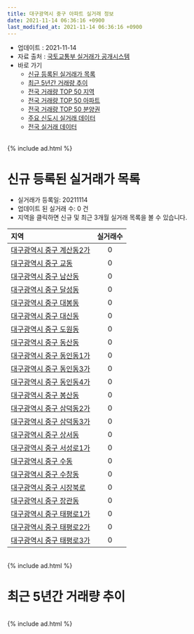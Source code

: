 ```yaml
---
title: 대구광역시 중구 아파트 실거래 정보
date: 2021-11-14 06:36:16 +0900
last_modified_at: 2021-11-14 06:36:16 +0900
---
```


* 업데이트 : 2021-11-14
* 자료 출처 : [국토교통부 실거래가 공개시스템](http://rt.molit.go.kr)
* 바로 가기
    * [신규 등록된 실거래가 목록](#신규-등록된-실거래가-목록)
    * [최근 5년간 거래량 추이](#최근-5년간-거래량-추이)
    * [전국 거래량 TOP 50 지역](https://inasie.github.io/apt-trade-info/최근-3개월-전국에서-가장-거래가-많이-발생한-지역)
    * [전국 거래량 TOP 50 아파트](https://inasie.github.io/apt-trade-info/최근-3개월-전국에서-가장-거래가-많이-발생한-아파트)
    * [전국 거래량 TOP 50 분양권](https://inasie.github.io/apt-trade-info/최근-3개월-전국에서-가장-거래가-많이-발생한-분양권)
    * [주요 신도시 실거래 데이터](https://inasie.github.io/apt-trade-info/주요-신도시)
    * [전국 실거래 데이터](https://inasie.github.io/apt-trade-info/전국)

<br>
{% include ad.html %}
<br>

# 신규 등록된 실거래가 목록
* 실거래가 등록일: 20211114
* 업데이트 된 실거래 수: 0 건
* 지역을 클릭하면 신규 및 최근 3개월 실거래 목록을 볼 수 있습니다.


|지역|실거래수|
|:---|:---:|
|[대구광역시 중구 계산동2가](https://inasie.github.io/apt-trade-info/대구광역시-중구-계산동2가)|0|
|[대구광역시 중구 교동](https://inasie.github.io/apt-trade-info/대구광역시-중구-교동)|0|
|[대구광역시 중구 남산동](https://inasie.github.io/apt-trade-info/대구광역시-중구-남산동)|0|
|[대구광역시 중구 달성동](https://inasie.github.io/apt-trade-info/대구광역시-중구-달성동)|0|
|[대구광역시 중구 대봉동](https://inasie.github.io/apt-trade-info/대구광역시-중구-대봉동)|0|
|[대구광역시 중구 대신동](https://inasie.github.io/apt-trade-info/대구광역시-중구-대신동)|0|
|[대구광역시 중구 도원동](https://inasie.github.io/apt-trade-info/대구광역시-중구-도원동)|0|
|[대구광역시 중구 동산동](https://inasie.github.io/apt-trade-info/대구광역시-중구-동산동)|0|
|[대구광역시 중구 동인동1가](https://inasie.github.io/apt-trade-info/대구광역시-중구-동인동1가)|0|
|[대구광역시 중구 동인동3가](https://inasie.github.io/apt-trade-info/대구광역시-중구-동인동3가)|0|
|[대구광역시 중구 동인동4가](https://inasie.github.io/apt-trade-info/대구광역시-중구-동인동4가)|0|
|[대구광역시 중구 봉산동](https://inasie.github.io/apt-trade-info/대구광역시-중구-봉산동)|0|
|[대구광역시 중구 삼덕동2가](https://inasie.github.io/apt-trade-info/대구광역시-중구-삼덕동2가)|0|
|[대구광역시 중구 삼덕동3가](https://inasie.github.io/apt-trade-info/대구광역시-중구-삼덕동3가)|0|
|[대구광역시 중구 상서동](https://inasie.github.io/apt-trade-info/대구광역시-중구-상서동)|0|
|[대구광역시 중구 서성로1가](https://inasie.github.io/apt-trade-info/대구광역시-중구-서성로1가)|0|
|[대구광역시 중구 수동](https://inasie.github.io/apt-trade-info/대구광역시-중구-수동)|0|
|[대구광역시 중구 수창동](https://inasie.github.io/apt-trade-info/대구광역시-중구-수창동)|0|
|[대구광역시 중구 시장북로](https://inasie.github.io/apt-trade-info/대구광역시-중구-시장북로)|0|
|[대구광역시 중구 장관동](https://inasie.github.io/apt-trade-info/대구광역시-중구-장관동)|0|
|[대구광역시 중구 태평로1가](https://inasie.github.io/apt-trade-info/대구광역시-중구-태평로1가)|0|
|[대구광역시 중구 태평로2가](https://inasie.github.io/apt-trade-info/대구광역시-중구-태평로2가)|0|
|[대구광역시 중구 태평로3가](https://inasie.github.io/apt-trade-info/대구광역시-중구-태평로3가)|0|


<br>
{% include ad.html %}
<br>

# 최근 5년간 거래량 추이


<div style="width:100%;">
    <canvas id="deal_progress" height="200"></canvas>
</div>

<script>
new Chart(document.getElementById("deal_progress"), {
    type: 'line',
    data: {
        labels: ['201611','201612','201701','201702','201703','201704','201705','201706','201707','201708','201709','201710','201711','201712','201801','201802','201803','201804','201805','201806','201807','201808','201809','201810','201811','201812','201901','201902','201903','201904','201905','201906','201907','201908','201909','201910','201911','201912','202001','202002','202003','202004','202005','202006','202007','202008','202009','202010','202011','202012','202101','202102','202103','202104','202105','202106','202107','202108','202109','202110','202111'],
        datasets: [{
            label: '매매',
            pointRadius: 1,
            data: [64, 45, 25, 62, 82, 60, 75, 111, 158, 123, 101, 73, 85, 97, 98, 147, 131, 89, 87, 87, 60, 211, 156, 80, 73, 46, 45, 175, 75, 76, 71, 79, 327, 84, 82, 93, 120, 134, 113, 159, 146, 79, 189, 546, 394, 143, 381, 602, 547, 173, 56, 240, 68, 186, 158, 56, 43, 39, 43, 32, 4],
            borderColor: "rgba(255, 201, 14, 1)",
            backgroundColor: "rgba(255, 201, 14, 0.5)",
            fill: false,
            lineTension: 0
        },{
            label: '전월세',
            pointRadius: 1,
            data: [29, 96, 54, 39, 51, 50, 54, 51, 58, 49, 64, 66, 83, 97, 91, 78, 60, 58, 69, 72, 79, 99, 115, 98, 59, 94, 70, 61, 57, 50, 40, 50, 58, 61, 64, 73, 74, 73, 96, 71, 52, 69, 73, 89, 81, 79, 69, 77, 82, 67, 60, 50, 60, 103, 83, 50, 57, 48, 74, 119, 9],
            borderColor: "rgba(0, 141, 185, 1)",
            backgroundColor: "rgba(0, 141, 185, 0.5)",
            fill: false,
            lineTension: 0
        }
        ]
    },
    options: {
        responsive: true,
        title: {
            display: false
        },
        tooltips: {
            mode: 'index',
            intersect: false
        },
        hover: {
            mode: 'nearest',
            intersect: true
        },
        scales: {
            xAxes: [{
                display: true,
                scaleLabel: {
                    display: true,
                    labelString: '년/월'
                }
            }],
            yAxes: [{
                display: true,
                ticks: {
                    suggestedMin: 0,
                },
                scaleLabel: {
                    display: true,
                    labelString: '실거래 수'
                }
            }]
        }
    }
});

</script>


<br>
{% include ad.html %}
<br>

